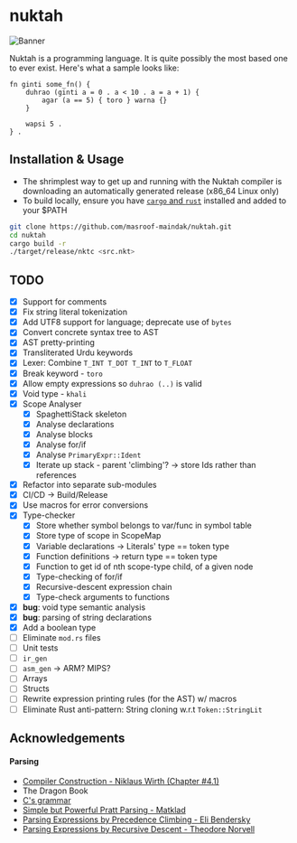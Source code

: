 # nuktah

![Banner](.github/assets/logo.svg)

Nuktah is a programming language. It is quite possibly the most based one to ever exist. Here's what a sample looks like:

```
fn ginti some_fn() {
	duhrao (ginti a = 0 . a < 10 . a = a + 1) {
		agar (a == 5) { toro } warna {}
	}

	wapsi 5 .
} .
```

## Installation & Usage

- The shrimplest way to get up and running with the Nuktah compiler is downloading an automatically generated release (x86_64 Linux only)
- To build locally, ensure you have [`cargo` and `rust`](https://www.rust-lang.org/tools/install) installed and added to your $PATH

```bash
git clone https://github.com/masroof-maindak/nuktah.git
cd nuktah
cargo build -r
./target/release/nktc <src.nkt>
```

## TODO

- [x] Support for comments
- [x] Fix string literal tokenization
- [x] Add UTF8 support for language; deprecate use of `bytes`
- [x] Convert concrete syntax tree to AST
- [x] AST pretty-printing
- [x] Transliterated Urdu keywords
- [x] Lexer: Combine `T_INT T_DOT T_INT` to `T_FLOAT`
- [x] Break keyword - `toro`
- [x] Allow empty expressions so `duhrao (..)` is valid
- [x] Void type - `khali`
- [x] Scope Analyser
    - [x] SpaghettiStack skeleton
    - [x] Analyse declarations
    - [x] Analyse blocks
    - [x] Analyse for/if
    - [x] Analyse `PrimaryExpr::Ident`
    - [x] Iterate up stack - parent 'climbing'? -> store Ids rather than references
- [x] Refactor into separate sub-modules
- [x] CI/CD -> Build/Release
- [x] Use macros for error conversions
- [x] Type-checker
    - [x] Store whether symbol belongs to var/func in symbol table
    - [x] Store type of scope in ScopeMap
    - [x] Variable declarations -> Literals' type == token type
    - [x] Function definitions -> return type == token type
    - [x] Function to get id of nth scope-type child, of a given node
    - [x] Type-checking of for/if
    - [x] Recursive-descent expression chain
    - [x] Type-check arguments to functions
- [x] **bug**: void type semantic analysis
- [x] **bug**: parsing of string declarations
- [x] Add a boolean type
- [ ] Eliminate `mod.rs` files
- [ ] Unit tests
- [ ] `ir_gen`
- [ ] `asm_gen` -> ARM? MIPS?
- [ ] Arrays
- [ ] Structs
- [ ] Rewrite expression printing rules (for the AST) w/ macros
- [ ] Eliminate Rust anti-pattern: String cloning w.r.t `Token::StringLit`

## Acknowledgements

#### Parsing

- [Compiler Construction - Niklaus Wirth (Chapter #4.1)](https://people.inf.ethz.ch/wirth/CompilerConstruction/CompilerConstruction1.pdf)
- The Dragon Book
- [C's grammar](https://cs.wmich.edu/~gupta/teaching/cs4850/sumII06/The%20syntax%20of%20C%20in%20Backus-Naur%20form.htm)
- [Simple but Powerful Pratt Parsing - Matklad](https://matklad.github.io/2020/04/13/simple-but-powerful-pratt-parsing.html)
- [Parsing Expressions by Precedence Climbing - Eli Bendersky](https://eli.thegreenplace.net/2012/08/02/parsing-expressions-by-precedence-climbing)
- [Parsing Expressions by Recursive Descent - Theodore Norvell](https://www.engr.mun.ca/~theo/Misc/exp_parsing.htm)
